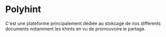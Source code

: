 # Polyhint
C'est une plateforme principalement dédiée au stokcage de nos différents documents notamment les khints en vu de promouvoire le partage. 
